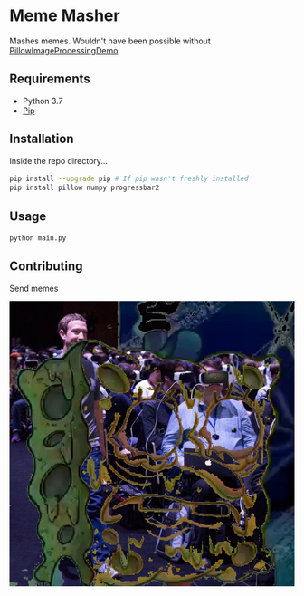 # Meme Masher

Mashes memes. Wouldn't have been possible without [PillowImageProcessingDemo](https://github.com/nspilman/PillowImageProcessingDemo)

## Requirements
- Python 3.7
- [Pip](https://pip.pypa.io/en/stable/)

## Installation

Inside the repo directory...

```bash
pip install --upgrade pip # If pip wasn't freshly installed
pip install pillow numpy progressbar2
```

## Usage

```bash
python main.py
```

## Contributing

Send memes


![Sample Output](/sampleOutput/spongeZuck.png?raw=true "Sample Output")
